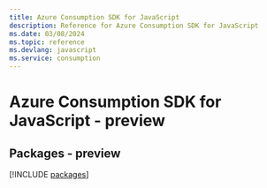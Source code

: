 ```yaml
---
title: Azure Consumption SDK for JavaScript
description: Reference for Azure Consumption SDK for JavaScript
ms.date: 03/08/2024
ms.topic: reference
ms.devlang: javascript
ms.service: consumption
---
```

# Azure Consumption SDK for JavaScript - preview
## Packages - preview
[!INCLUDE [packages](consumption-index.md)]